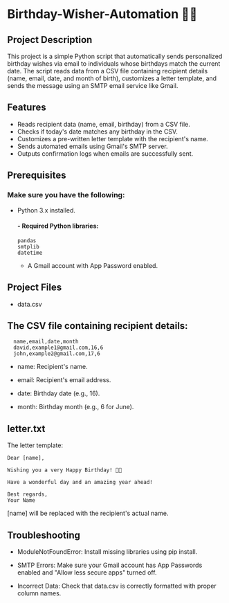 # Birthday-Wisher-Automation 🎉🎂

## Project Description
This project is a simple Python script that automatically sends personalized birthday wishes via email to individuals whose birthdays match the current date. The script reads data from a CSV file containing recipient details (name, email, date, and month of birth), customizes a letter template, and sends the message using an SMTP email service like Gmail.

## Features

- Reads recipient data (name, email, birthday) from a CSV file.
- Checks if today's date matches any birthday in the CSV.
- Customizes a pre-written letter template with the recipient's name.
- Sends automated emails using Gmail's SMTP server.
- Outputs confirmation logs when emails are successfully sent.

## Prerequisites
### Make sure you have the following:
  - Python 3.x installed.
    #### - Required Python libraries:
        pandas    
        smtplib      
        datetime

       - A Gmail account with App Password enabled.

## Project Files
   - data.csv
   ## The CSV file containing recipient details:
      name,email,date,month
      david,example1@gmail.com,16,6
      john,example2@gmail.com,17,6

   - name: Recipient's name.

   - email: Recipient's email address.

   - date: Birthday date (e.g., 16).

   - month: Birthday month (e.g., 6 for June).

## letter.txt

The letter template:

    Dear [name],
    
    Wishing you a very Happy Birthday! 🎉🎂
    
    Have a wonderful day and an amazing year ahead!
    
    Best regards,
    Your Name

[name] will be replaced with the recipient's actual name.

## Troubleshooting

 - ModuleNotFoundError: Install missing libraries using pip install.

 - SMTP Errors: Make sure your Gmail account has App Passwords enabled and "Allow less secure apps" turned off.

 - Incorrect Data: Check that data.csv is correctly formatted with proper column names.
